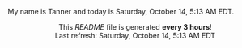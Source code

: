 My name is Tanner and today is Saturday, October 14, 5:13 AM EDT.

<p align="center">This <i>README</i> file is generated <b>every 3 hours</b>!</br>Last refresh: Saturday, October 14, 5:13 AM EDT<br /></p>
